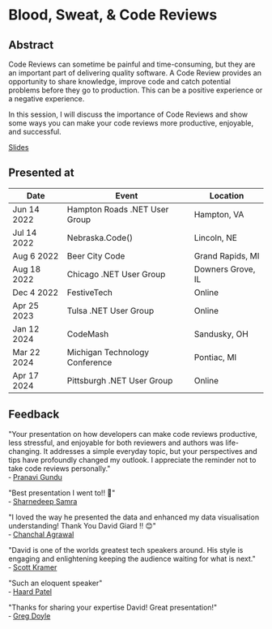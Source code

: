 # Blood, Sweat, & Code Reviews

## Abstract

Code Reviews can sometime be painful and time-consuming, but they are an important part of delivering quality software. A Code Review provides an opportunity to share knowledge, improve code and catch potential problems before they go to production. This can be a positive experience or a negative experience.

In this session, I will discuss the importance of Code Reviews and show some ways you can make your code reviews more productive, enjoyable, and successful.

[Slides](https://1drv.ms/p/s!AsEkrMBA7Ehw1a9thnUfWPgBUP3vjQ?e=fv5aZB)

## Presented at

| Date      | Event                          | Location          |
| --------- | ------------------------------ | ----------------- |
| Jun 14 2022 | Hampton Roads .NET User Group  | Hampton, VA       |
| Jul 14 2022 | Nebraska.Code()                | Lincoln, NE       |
| Aug 6 2022  | Beer City Code                 | Grand Rapids, MI  |
| Aug 18 2022 | Chicago .NET User Group        | Downers Grove, IL |
| Dec 4 2022 | FestiveTech                    | Online            |
| Apr 25 2023 | Tulsa .NET User Group          | Online            |
| Jan 12 2024 | CodeMash                       | Sandusky, OH      |
| Mar 22 2024 | Michigan Technology Conference | Pontiac, MI       |
| Apr 17 2024 | Pittsburgh .NET User Group     | Online            |

## Feedback

"Your presentation on how developers can make code reviews productive, less stressful, and enjoyable for both reviewers and authors was life-changing. It addresses a simple everyday topic, but your perspectives and tips have profoundly changed my outlook. I appreciate the reminder not to take code reviews personally."\
&dash; [Pranavi Gundu](https://www.linkedin.com/feed/update/urn:li:activity:7176722103813992448/)

"Best presentation I went to!! 🙏"\
 &dash; [Sharnedeep Samra](https://www.linkedin.com/feed/update/urn:li:ugcPost:7178052720694611968?commentUrn=urn%3Ali%3Acomment%3A%28ugcPost%3A7178052720694611968%2C7178053912636112896%29&dashCommentUrn=urn%3Ali%3Afsd_comment%3A%287178053912636112896%2Curn%3Ali%3AugcPost%3A7178052720694611968%29)

"I loved the way he presented the data and enhanced my data visualisation understanding! 
Thank You David Giard !! 😊"\
&dash; [Chanchal Agrawal](https://www.linkedin.com/feed/update/urn:li:ugcPost:7178052720694611968?commentUrn=urn%3Ali%3Acomment%3A%28ugcPost%3A7178052720694611968%2C7178053912636112896%29&replyUrn=urn%3Ali%3Acomment%3A%28ugcPost%3A7178052720694611968%2C7178067212245594113%29&dashCommentUrn=urn%3Ali%3Afsd_comment%3A%287178053912636112896%2Curn%3Ali%3AugcPost%3A7178052720694611968%29&dashReplyUrn=urn%3Ali%3Afsd_comment%3A%287178067212245594113%2Curn%3Ali%3AugcPost%3A7178052720694611968%29)

"David is one of the worlds greatest tech speakers around. His style is engaging and enlightening keeping the audience waiting for what is next."\
&dash; [Scott Kramer](https://www.linkedin.com/feed/update/urn:li:ugcPost:7178052720694611968?commentUrn=urn%3Ali%3Acomment%3A%28ugcPost%3A7178052720694611968%2C7179450435852754944%29&dashCommentUrn=urn%3Ali%3Afsd_comment%3A%287179450435852754944%2Curn%3Ali%3AugcPost%3A7178052720694611968%29)

"Such an eloquent speaker"\
&dash; [Haard Patel](https://www.linkedin.com/feed/update/urn:li:ugcPost:7178052720694611968?commentUrn=urn%3Ali%3Acomment%3A%28ugcPost%3A7178052720694611968%2C7178083912252891136%29&dashCommentUrn=urn%3Ali%3Afsd_comment%3A%287178083912252891136%2Curn%3Ali%3AugcPost%3A7178052720694611968%29)

"Thanks for sharing your expertise David! Great presentation!"\
&dash; [Greg Doyle](https://www.linkedin.com/feed/update/urn:li:ugcPost:7178052720694611968?commentUrn=urn%3Ali%3Acomment%3A%28ugcPost%3A7178052720694611968%2C7178098946349699072%29&dashCommentUrn=urn%3Ali%3Afsd_comment%3A%287178098946349699072%2Curn%3Ali%3AugcPost%3A7178052720694611968%29)
